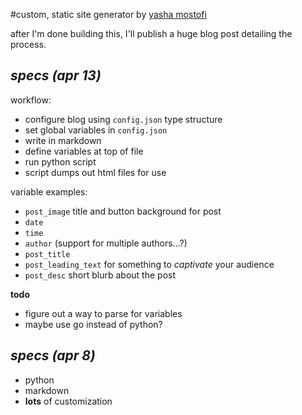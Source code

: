 #custom, static site generator
by [yasha mostofi](http://www.yashamostofi.com/)

after I'm done building this, I'll publish a huge blog post detailing the process.

## _specs (apr 13)_
workflow:
- configure blog using `config.json` type structure
- set global variables in `config.json` 
- write in markdown
- define variables at top of file
- run python script
- script dumps out html files for use

variable examples:
- `post_image` title and button background for post
- `date`
- `time`
- `author` (support for multiple authors...?)
- `post_title`
- `post_leading_text` for something to _captivate_ your audience
- `post_desc` short blurb about the post

**todo**
- figure out a way to parse for variables
- maybe use go instead of python?

## _specs (apr 8)_
- python
- markdown
- **lots** of customization
